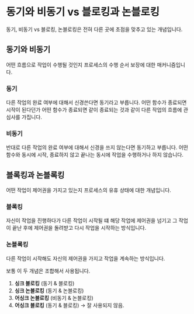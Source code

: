 # 동기와 비동기 vs 블로킹과 논블로킹
동기, 비동기 vs 블로킹, 논블로킹은 전혀 다른 곳에 초점을 맞추고 있는 개념입니다.

## 동기와 비동기

어떤 흐름으로 작업이 수행될 것인지 프로세스의 수행 순서 보장에 대한 매커니즘입니다.

### 동기

다른 작업의 완료 여부에 대해서 신경쓴다면 동기라고 부릅니다. 어떤 함수가 종료되면 시작이 된다던가 어떤 함수가 종료되면 같이 종료되는 것과 같이 다른 작업의 흐름에 관심사를 가집니다.

### 비동기

반대로 다른 작업의 완료 여부에 대해서 신경을 쓰지 않는다면 동기하고 부릅니다. 어떤 함수와 동시에 시작, 종료하지 않고 끝나는 동시에 작업을 수행하거나 하지 않습니다.

## 블록킹과 논블록킹

어떤 작업이 제어권을 가지고 있는지 프로세스의 유휴 상태에 대한 개념입니다.

### 블록킹

자신이 작업을 진행하다가 다른 작업이 시작될 떄 해당 작업에 제어권을 넘기고 그 작업이 끝난 후에   제어권을 돌려받고 다시 작업을 시작하는 방식입니다.

### 논블록킹

다른 작업이 시작해도 자신의 제어권을 가지고 작업을 계속하는 방식입니다.

보통 이 두 개념은 조합해서 사용됩니다.

1. **싱크 블로킹** (동기 & 블로킹)
2. **싱크 논블로킹** (동기 & 논블로킹)
3. **어싱크 논블로킹** (비동기 & 논블로킹)
4. **어싱크 블로킹** (동기 & 블로킹) → 잘 사용되지 않음.
